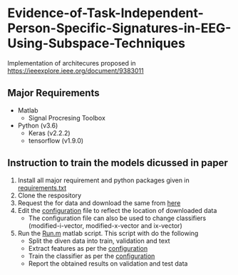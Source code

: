 # Evidence-of-Task-Independent-Person-Specific-Signatures-in-EEG-Using-Subspace-Techniques
Implementation of architecures proposed in https://ieeexplore.ieee.org/document/9383011

## Major Requirements
- Matlab
   - Signal Procresing Toolbox
- Python (v3.6)
  -  Keras (v2.2.2)
  -  tensorflow (v1.9.0)

## Instruction to train the models dicussed in paper
1. Install all major requirement and python packages given in [requirements.txt](https://github.com/mariganeshkumar/Evidence-of-Task-Independent-Person-Specific-Signatures-in-EEG-Using-Subspace-Techniques/blob/main/requirements.txt)
2. Clone the respository
3. Request the for data and download the same from [here](https://www.iitm.ac.in/donlab/cbr/eeg_person_id_dataset/)
4. Edit the [configuration](https://github.com/mariganeshkumar/Evidence-of-Task-Independent-Person-Specific-Signatures-in-EEG-Using-Subspace-Techniques/blob/main/src/configuration.m) file to reflect the location of downloaded data
   - The configuration file can also be used to change classifiers (modified-i-vector, modified-x-vector and ix-vector)
5. Run the [Run.m](https://github.com/mariganeshkumar/Evidence-of-Task-Independent-Person-Specific-Signatures-in-EEG-Using-Subspace-Techniques/blob/main/src/run.m) matlab script. This script with do the following
   - Split the diven data into train, validation and text
   - Extract features as per the [configuration](https://github.com/mariganeshkumar/Evidence-of-Task-Independent-Person-Specific-Signatures-in-EEG-Using-Subspace-Techniques/blob/main/src/configuration.m)
   - Train the classifier as per the [configuration](https://github.com/mariganeshkumar/Evidence-of-Task-Independent-Person-Specific-Signatures-in-EEG-Using-Subspace-Techniques/blob/main/src/configuration.m)
   - Report the obtained results on validation and test data
